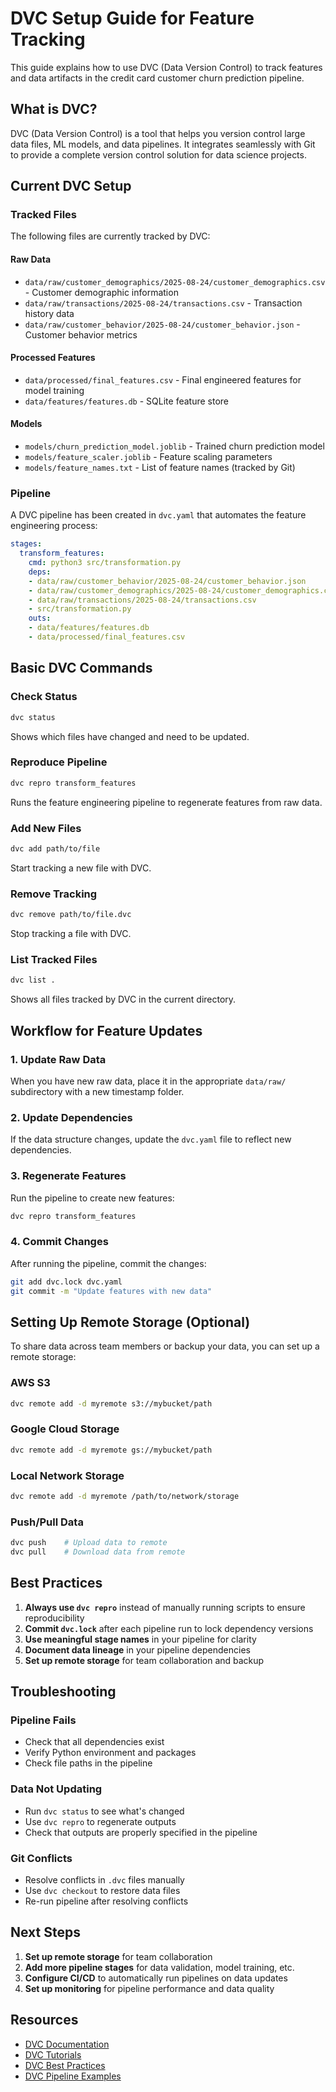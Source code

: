 # DVC Setup Guide for Feature Tracking

This guide explains how to use DVC (Data Version Control) to track features and data artifacts in the credit card customer churn prediction pipeline.

## What is DVC?

DVC (Data Version Control) is a tool that helps you version control large data files, ML models, and data pipelines. It integrates seamlessly with Git to provide a complete version control solution for data science projects.

## Current DVC Setup

### Tracked Files

The following files are currently tracked by DVC:

#### Raw Data
- `data/raw/customer_demographics/2025-08-24/customer_demographics.csv` - Customer demographic information
- `data/raw/transactions/2025-08-24/transactions.csv` - Transaction history data
- `data/raw/customer_behavior/2025-08-24/customer_behavior.json` - Customer behavior metrics

#### Processed Features
- `data/processed/final_features.csv` - Final engineered features for model training
- `data/features/features.db` - SQLite feature store

#### Models
- `models/churn_prediction_model.joblib` - Trained churn prediction model
- `models/feature_scaler.joblib` - Feature scaling parameters
- `models/feature_names.txt` - List of feature names (tracked by Git)

### Pipeline

A DVC pipeline has been created in `dvc.yaml` that automates the feature engineering process:

```yaml
stages:
  transform_features:
    cmd: python3 src/transformation.py
    deps:
    - data/raw/customer_behavior/2025-08-24/customer_behavior.json
    - data/raw/customer_demographics/2025-08-24/customer_demographics.csv
    - data/raw/transactions/2025-08-24/transactions.csv
    - src/transformation.py
    outs:
    - data/features/features.db
    - data/processed/final_features.csv
```

## Basic DVC Commands

### Check Status
```bash
dvc status
```
Shows which files have changed and need to be updated.

### Reproduce Pipeline
```bash
dvc repro transform_features
```
Runs the feature engineering pipeline to regenerate features from raw data.

### Add New Files
```bash
dvc add path/to/file
```
Start tracking a new file with DVC.

### Remove Tracking
```bash
dvc remove path/to/file.dvc
```
Stop tracking a file with DVC.

### List Tracked Files
```bash
dvc list .
```
Shows all files tracked by DVC in the current directory.

## Workflow for Feature Updates

### 1. Update Raw Data
When you have new raw data, place it in the appropriate `data/raw/` subdirectory with a new timestamp folder.

### 2. Update Dependencies
If the data structure changes, update the `dvc.yaml` file to reflect new dependencies.

### 3. Regenerate Features
Run the pipeline to create new features:
```bash
dvc repro transform_features
```

### 4. Commit Changes
After running the pipeline, commit the changes:
```bash
git add dvc.lock dvc.yaml
git commit -m "Update features with new data"
```

## Setting Up Remote Storage (Optional)

To share data across team members or backup your data, you can set up a remote storage:

### AWS S3
```bash
dvc remote add -d myremote s3://mybucket/path
```

### Google Cloud Storage
```bash
dvc remote add -d myremote gs://mybucket/path
```

### Local Network Storage
```bash
dvc remote add -d myremote /path/to/network/storage
```

### Push/Pull Data
```bash
dvc push    # Upload data to remote
dvc pull    # Download data from remote
```

## Best Practices

1. **Always use `dvc repro`** instead of manually running scripts to ensure reproducibility
2. **Commit `dvc.lock`** after each pipeline run to lock dependency versions
3. **Use meaningful stage names** in your pipeline for clarity
4. **Document data lineage** in your pipeline dependencies
5. **Set up remote storage** for team collaboration and backup

## Troubleshooting

### Pipeline Fails
- Check that all dependencies exist
- Verify Python environment and packages
- Check file paths in the pipeline

### Data Not Updating
- Run `dvc status` to see what's changed
- Use `dvc repro` to regenerate outputs
- Check that outputs are properly specified in the pipeline

### Git Conflicts
- Resolve conflicts in `.dvc` files manually
- Use `dvc checkout` to restore data files
- Re-run pipeline after resolving conflicts

## Next Steps

1. **Set up remote storage** for team collaboration
2. **Add more pipeline stages** for data validation, model training, etc.
3. **Configure CI/CD** to automatically run pipelines on data updates
4. **Set up monitoring** for pipeline performance and data quality

## Resources

- [DVC Documentation](https://dvc.org/doc)
- [DVC Tutorials](https://dvc.org/doc/tutorials)
- [DVC Best Practices](https://dvc.org/doc/user-guide/best-practices)
- [DVC Pipeline Examples](https://dvc.org/doc/user-guide/pipelines)
